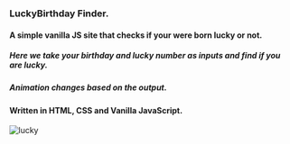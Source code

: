 ### LuckyBirthday Finder.
#### A simple vanilla JS site that checks if your were born lucky or not.
##### Here we take your birthday and lucky number as inputs and find if you are lucky.
##### Animation changes based on the output.

#### Written in HTML, CSS and Vanilla JavaScript.
![lucky](https://www.theparisreview.org/blog/wp-content/uploads/2019/08/adobestock_274393443.jpeg)
